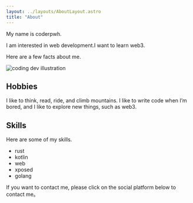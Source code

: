 ```yaml
---
layout: ../layouts/AboutLayout.astro
title: "About"
---
```


My name is coderpwh.

I am interested in web development.I want to learn web3.

Here are a few facts about me.

<div>
  <img src="/assets/dev.svg" class="sm:w-1/2 mx-auto" alt="coding dev illustration">
</div>

## Hobbies

I like to think, read, ride, and climb mountains. I like to write code when I’m bored, and I like to explore new things, such as web3.

## Skills

Here are some of my skills.

- rust
- kotlin
- web
- xposed
- golang

If you want to contact me, please click on the social platform below to contact me。
